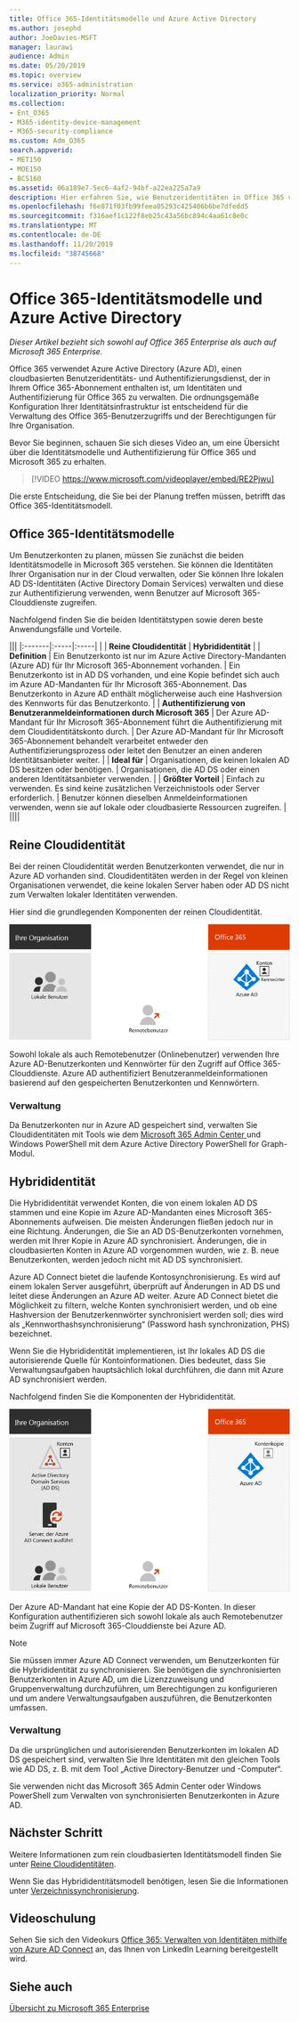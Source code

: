 ```yaml
---
title: Office 365-Identitätsmodelle und Azure Active Directory
ms.author: josephd
author: JoeDavies-MSFT
manager: laurawi
audience: Admin
ms.date: 05/20/2019
ms.topic: overview
ms.service: o365-administration
localization_priority: Normal
ms.collection:
- Ent_O365
- M365-identity-device-management
- M365-security-compliance
ms.custom: Adm_O365
search.appverid:
- MET150
- MOE150
- BCS160
ms.assetid: 06a189e7-5ec6-4af2-94bf-a22ea225a7a9
description: Hier erfahren Sie, wie Benutzeridentitäten in Office 365 verwaltet werden.
ms.openlocfilehash: f6e871f03fb99feea05293c425406b6be7dfedd5
ms.sourcegitcommit: f316aef1c122f8eb25c43a56bc894c4aa61c8e0c
ms.translationtype: MT
ms.contentlocale: de-DE
ms.lasthandoff: 11/20/2019
ms.locfileid: "38745668"
---
```

# <a name="office-365-identity-models-and-azure-active-directory"></a>Office 365-Identitätsmodelle und Azure Active Directory

*Dieser Artikel bezieht sich sowohl auf Office 365 Enterprise als auch auf Microsoft 365 Enterprise.*

Office 365 verwendet Azure Active Directory (Azure AD), einen cloudbasierten Benutzeridentitäts- und Authentifizierungsdienst, der in Ihrem Office 365-Abonnement enthalten ist, um Identitäten und Authentifizierung für Office 365 zu verwalten. Die ordnungsgemäße Konfiguration Ihrer Identitätsinfrastruktur ist entscheidend für die Verwaltung des Office 365-Benutzerzugriffs und der Berechtigungen für Ihre Organisation.

Bevor Sie beginnen, schauen Sie sich dieses Video an, um eine Übersicht über die Identitätsmodelle und Authentifizierung für Office 365 und Microsoft 365 zu erhalten.

> [!VIDEO https://www.microsoft.com/videoplayer/embed/RE2Pjwu]

Die erste Entscheidung, die Sie bei der Planung treffen müssen, betrifft das Office 365-Identitätsmodell.

## <a name="office-365-identity-models"></a>Office 365-Identitätsmodelle

Um Benutzerkonten zu planen, müssen Sie zunächst die beiden Identitätsmodelle in Microsoft 365 verstehen. Sie können die Identitäten Ihrer Organisation nur in der Cloud verwalten, oder Sie können Ihre lokalen AD DS-Identitäten (Active Directory Domain Services) verwalten und diese zur Authentifizierung verwenden, wenn Benutzer auf Microsoft 365-Clouddienste zugreifen.  

Nachfolgend finden Sie die beiden Identitätstypen sowie deren beste Anwendungsfälle und Vorteile.

|||
|:-------|:-----|:-----|
|  | **Reine Cloudidentität** | **Hybrididentität** |
| **Definition** | Ein Benutzerkonto ist nur im Azure Active Directory-Mandanten (Azure AD) für Ihr Microsoft 365-Abonnement vorhanden. | Ein Benutzerkonto ist in AD DS vorhanden, und eine Kopie befindet sich auch im Azure AD-Mandanten für Ihr Microsoft 365-Abonnement. Das Benutzerkonto in Azure AD enthält möglicherweise auch eine Hashversion des Kennworts für das Benutzerkonto. |
| **Authentifizierung von Benutzeranmeldeinformationen durch Microsoft 365** | Der Azure AD-Mandant für Ihr Microsoft 365-Abonnement führt die Authentifizierung mit dem Cloudidentitätskonto durch. | Der Azure AD-Mandant für Ihr Microsoft 365-Abonnement behandelt verarbeitet entweder den Authentifizierungsprozess oder leitet den Benutzer an einen anderen Identitätsanbieter weiter. |
| **Ideal für** | Organisationen, die keinen lokalen AD DS besitzen oder benötigen. | Organisationen, die AD DS oder einen anderen Identitätsanbieter verwenden. |
| **Größter Vorteil** | Einfach zu verwenden. Es sind keine zusätzlichen Verzeichnistools oder Server erforderlich. | Benutzer können dieselben Anmeldeinformationen verwenden, wenn sie auf lokale oder cloudbasierte Ressourcen zugreifen. |
||||

## <a name="cloud-only-identity"></a>Reine Cloudidentität

Bei der reinen Cloudidentität werden Benutzerkonten verwendet, die nur in Azure AD vorhanden sind. Cloudidentitäten werden in der Regel von kleinen Organisationen verwendet, die keine lokalen Server haben oder AD DS nicht zum Verwalten lokaler Identitäten verwenden. 

Hier sind die grundlegenden Komponenten der reinen Cloudidentität.
 
![](./media/about-office-365-identity/cloud-only-identity.png)

Sowohl lokale als auch Remotebenutzer (Onlinebenutzer) verwenden Ihre Azure AD-Benutzerkonten und Kennwörter für den Zugriff auf Office 365-Clouddienste. Azure AD authentifiziert Benutzeranmeldeinformationen basierend auf den gespeicherten Benutzerkonten und Kennwörtern.

### <a name="administration"></a>Verwaltung
Da Benutzerkonten nur in Azure AD gespeichert sind, verwalten Sie Cloudidentitäten mit Tools wie dem [Microsoft 365 Admin Center ](https://admin.microsoft.com)und Windows PowerShell mit dem Azure Active Directory PowerShell for Graph-Modul. 

## <a name="hybrid-identity"></a>Hybrididentität

Die Hybrididentität verwendet Konten, die von einem lokalen AD DS stammen und eine Kopie im Azure AD-Mandanten eines Microsoft 365-Abonnements aufweisen. Die meisten Änderungen fließen jedoch nur in eine Richtung. Änderungen, die Sie an AD DS-Benutzerkonten vornehmen, werden mit Ihrer Kopie in Azure AD synchronisiert. Änderungen, die in cloudbasierten Konten in Azure AD vorgenommen wurden, wie z. B. neue Benutzerkonten, werden jedoch nicht mit AD DS synchronisiert.

Azure AD Connect bietet die laufende Kontosynchronisierung. Es wird auf einem lokalen Server ausgeführt, überprüft auf Änderungen in AD DS und leitet diese Änderungen an Azure AD weiter. Azure AD Connect bietet die Möglichkeit zu filtern, welche Konten synchronisiert werden, und ob eine Hashversion der Benutzerkennwörter synchronisiert werden soll; dies wird als „Kennworthashsynchronisierung“ (Password hash synchronization, PHS) bezeichnet.

Wenn Sie die Hybrididentität implementieren, ist Ihr lokales AD DS die autorisierende Quelle für Kontoinformationen. Dies bedeutet, dass Sie Verwaltungsaufgaben hauptsächlich lokal durchführen, die dann mit Azure AD synchronisiert werden. 

Nachfolgend finden Sie die Komponenten der Hybrididentität.

![](./media/about-office-365-identity/hybrid-identity.png)

Der Azure AD-Mandant hat eine Kopie der AD DS-Konten. In dieser Konfiguration authentifizieren sich sowohl lokale als auch Remotebenutzer beim Zugriff auf Microsoft 365-Clouddienste bei Azure AD.

>[!Note]
>Sie müssen immer Azure AD Connect verwenden, um Benutzerkonten für die Hybrididentität zu synchronisieren. Sie benötigen die synchronisierten Benutzerkonten in Azure AD, um die Lizenzzuweisung und Gruppenverwaltung durchzuführen, um Berechtigungen zu konfigurieren und um andere Verwaltungsaufgaben auszuführen, die Benutzerkonten umfassen.
>

### <a name="administration"></a>Verwaltung

Da die ursprünglichen und autorisierenden Benutzerkonten im lokalen AD DS gespeichert sind, verwalten Sie Ihre Identitäten mit den gleichen Tools wie AD DS, z. B. mit dem Tool „Active Directory-Benutzer und -Computer“. 

Sie verwenden nicht das Microsoft 365 Admin Center oder Windows PowerShell zum Verwalten von synchronisierten Benutzerkonten in Azure AD.

## <a name="next-step"></a>Nächster Schritt

Weitere Informationen zum rein cloudbasierten Identitätsmodell finden Sie unter [Reine Cloudidentitäten](cloud-only-identities.md).

Wenn Sie das Hybrididentitätsmodell benötigen, lesen Sie die Informationen unter [Verzeichnissynchronisierung](plan-for-directory-synchronization.md).
  

## <a name="video-training"></a>Videoschulung

Sehen Sie sich den Videokurs [Office 365: Verwalten von Identitäten mithilfe von Azure AD Connect](https://support.office.com/article/90991a1d-c0ab-479a-b413-35c9706f6fed.aspx) an, das Ihnen von LinkedIn Learning bereitgestellt wird.

## <a name="see-also"></a>Siehe auch

[Übersicht zu Microsoft 365 Enterprise](https://docs.microsoft.com/microsoft-365/enterprise/microsoft-365-overview)
